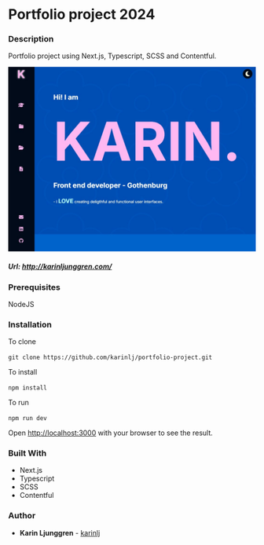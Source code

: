 
# Portfolio project 2024

### Description

Portfolio project using Next.js, Typescript, SCSS and Contentful.

![Screenshot](/public/screenshot_24.jpg "Screenshot")

##### Url: http://karinljunggren.com/

### Prerequisites

NodeJS

### Installation

To clone

`git clone https://github.com/karinlj/portfolio-project.git`

To install

`npm install`

To run

`npm run dev`

Open [http://localhost:3000](http://localhost:3000) with your browser to see the result.

### Built With

- Next.js
- Typescript
- SCSS
- Contentful

### Author

- **Karin Ljunggren** - [karinlj](https://github.com/karinlj)
